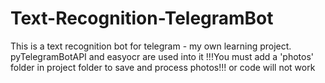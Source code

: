 # Text-Recognition-TelegramBot
This is a text recognition bot for telegram - my own learning project. pyTelegramBotAPI and easyocr are used into it
!!!You must add a 'photos' folder in project folder to save and process photos!!!
or code will not work
